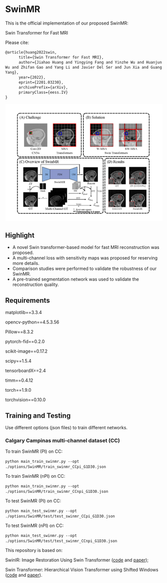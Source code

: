 # SwinMR 

This is the official implementation of our proposed SwinMR:

Swin Transformer for Fast MRI

Please cite:

```
@article{huang2022swin,
      title={Swin Transformer for Fast MRI}, 
      author={Jiahao Huang and Yingying Fang and Yinzhe Wu and Huanjun Wu and Zhifan Gao and Yang Li and Javier Del Ser and Jun Xia and Guang Yang},
      year={2022},
      eprint={2201.03230},
      archivePrefix={arXiv},
      primaryClass={eess.IV}
}
```

![Overview_of_SwinMR](./tmp/FIG_Overview.png)


## Highlight

- A novel Swin transformer-based model for fast MRI reconstruction was proposed.
- A multi-channel loss with sensitivity maps was proposed for reserving more details.
- Comparison studies were performed to validate the robustness of our SwinMR.
- A pre-trained segmentation network was used to validate the reconstruction quality.


## Requirements

matplotlib==3.3.4

opencv-python==4.5.3.56

Pillow==8.3.2

pytorch-fid==0.2.0

scikit-image==0.17.2

scipy==1.5.4

tensorboardX==2.4

timm==0.4.12

torch==1.9.0

torchvision==0.10.0


## Training and Testing
Use different options (json files) to train different networks.

### Calgary Campinas multi-channel dataset (CC) 

To train SwinMR (PI) on CC:

`python main_train_swinmr.py --opt ./options/SwinMR/train_swinmr_CCpi_G1D30.json`

To train SwinMR (nPI) on CC:

`python main_train_swinmr.py --opt ./options/SwinMR/train_swinmr_CCnpi_G1D30.json`

To test SwinMR (PI) on CC:

`python main_test_swinmr.py --opt ./options/SwinMR/test/test_swinmr_CCpi_G1D30.json`

To test SwinMR (nPI) on CC:

`python main_test_swinmr.py --opt ./options/SwinMR/test/test_swinmr_CCnpi_G1D30.json`



This repository is based on:

SwinIR: Image Restoration Using Swin Transformer ([code](https://github.com/JingyunLiang/SwinIR) and 
[paper](https://arxiv.org/abs/2108.10257));

Swin Transformer: Hierarchical Vision Transformer using Shifted Windows
([code](https://github.com/microsoft/Swin-Transformer) and [paper](https://arxiv.org/abs/2103.14030)).